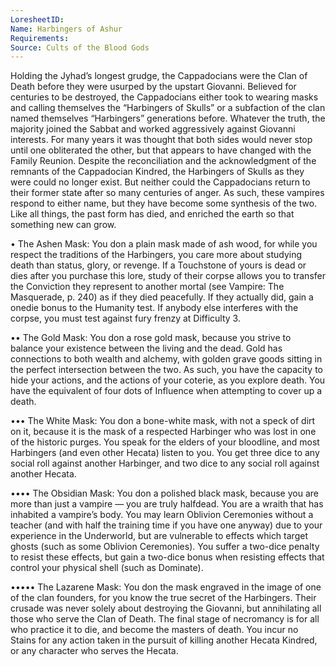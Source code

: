 ```yaml
---
LoresheetID: 
Name: Harbingers of Ashur
Requirements:
Source: Cults of the Blood Gods
---
```

Holding the Jyhad’s longest grudge, the Cappadocians were the Clan of Death before they were usurped by the upstart Giovanni. Believed for centuries to be destroyed, the Cappadocians either took to wearing masks and calling themselves the “Harbingers of Skulls” or a subfaction of the clan named themselves “Harbingers” generations before. Whatever the truth, the majority joined the Sabbat and worked aggressively against Giovanni interests. For many years it was thought that both sides would never stop until one obliterated the other, but that appears to have changed with the Family Reunion. Despite the reconciliation and the acknowledgment of the remnants of the Cappadocian Kindred, the Harbingers of Skulls as they were could no longer exist. But neither could the Cappadocians return to their former state after so many centuries of anger. As such, these vampires respond to either name, but they have become some synthesis of the two. Like all things, the past form has died, and enriched the earth so that something new can grow.

• The Ashen Mask: You don a plain mask made of ash wood, for while you respect the traditions of the Harbingers, you care more about studying death than status, glory, or revenge. If a Touchstone of yours is dead or dies after you purchase this lore, study of their corpse allows you to transfer the Conviction they represent to another mortal (see Vampire: The Masquerade, p. 240) as if they died peacefully. If they actually did, gain a onedie bonus to the Humanity test. If anybody else interferes with the corpse, you must test against fury frenzy at Difficulty 3.

•• The Gold Mask: You don a rose gold mask, because you strive to balance your existence between the living and the dead. Gold has connections to both wealth and alchemy, with golden grave goods sitting in the perfect intersection between the two. As such, you have the capacity to hide your actions, and the actions of your coterie, as you explore death. You have the equivalent of four dots of Influence when attempting to cover up a death.

••• The White Mask: You don a bone-white mask, with not a speck of dirt on it, because it is the mask of a respected Harbinger who was lost in one of the historic purges. You speak for the elders of your bloodline, and most Harbingers (and even other Hecata) listen to you. You get three dice to any social roll against another Harbinger, and two dice to any social roll against another Hecata.

•••• The Obsidian Mask: You don a polished black mask, because you are more than just a vampire — you are truly halfdead. You are a wraith that has inhabited a vampire’s body. You may learn Oblivion Ceremonies without a teacher (and with half the training time if you have one anyway) due to your experience in the Underworld, but are vulnerable to effects which target ghosts (such as some Oblivion Ceremonies). You suffer a two-dice penalty to resist these effects, but gain a two-dice bonus when resisting effects that control your physical shell (such as Dominate).

••••• The Lazarene Mask: You don the mask engraved in the image of one of the clan founders, for you know the true secret of the Harbingers. Their crusade was never solely about destroying the Giovanni, but annihilating all those who serve the Clan of Death. The final stage of necromancy is for all who practice it to die, and become the masters of death. You incur no Stains for any action taken in the pursuit of killing another Hecata Kindred, or any character who serves the Hecata.